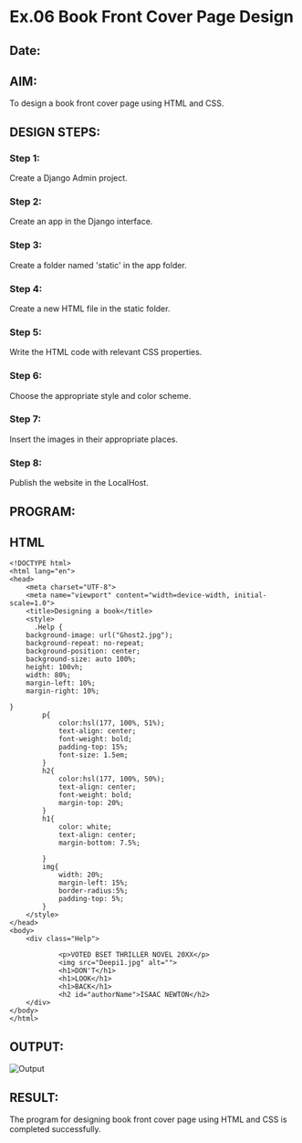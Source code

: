# Ex.06 Book Front Cover Page Design
## Date:

## AIM:
To design a book front cover page using HTML and CSS.

## DESIGN STEPS:

### Step 1:
Create a Django Admin project.

### Step 2:
Create an app in the Django interface.

### Step 3:
Create a folder named 'static' in the app folder.

### Step 4:
Create a new HTML file in the static folder.

### Step 5:
Write the HTML code with relevant CSS properties.

### Step 6:
Choose the appropriate style and color scheme.

### Step 7:
Insert the images in their appropriate places.

### Step 8:
Publish the website in the LocalHost.

## PROGRAM:
## HTML
```
<!DOCTYPE html>
<html lang="en">
<head>
    <meta charset="UTF-8">
    <meta name="viewport" content="width=device-width, initial-scale=1.0">
    <title>Designing a book</title>
    <style>
      .Help {
    background-image: url("Ghost2.jpg");
    background-repeat: no-repeat;
    background-position: center;
    background-size: auto 100%;
    height: 100vh;
    width: 80%;
    margin-left: 10%; 
    margin-right: 10%; 
    
}
        p{
            color:hsl(177, 100%, 51%);
            text-align: center;
            font-weight: bold;
            padding-top: 15%;
            font-size: 1.5em;
        }
        h2{
            color:hsl(177, 100%, 50%);
            text-align: center;
            font-weight: bold;
            margin-top: 20%; 
        }
        h1{
            color: white;
            text-align: center;
            margin-bottom: 7.5%;
            
        }
        img{
            width: 20%;
            margin-left: 15%;
            border-radius:5%;
            padding-top: 5%;     
        }
    </style>
</head>
<body>
    <div class="Help">
        
            <p>VOTED BSET THRILLER NOVEL 20XX</p>
            <img src="Deepi1.jpg" alt="">
            <h1>DON'T</h1>
            <h1>LOOK</h1>
            <h1>BACK</h1>
            <h2 id="authorName">ISAAC NEWTON</h2>    
    </div>
</body>
</html>
```

## OUTPUT:
![Output](https://github.com/ThangaDeepika/cover/assets/125663099/3714085c-8043-49db-9221-cb6493b066c8)

## RESULT:
The program for designing book front cover page using HTML and CSS is completed successfully.
